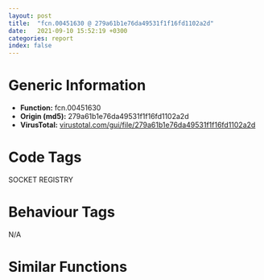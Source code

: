 ```yaml
---
layout: post
title:  "fcn.00451630 @ 279a61b1e76da49531f1f16fd1102a2d"
date:   2021-09-10 15:52:19 +0300
categories: report
index: false
---
```


# Generic Information
- **Function:** fcn.00451630
- **Origin (md5):** 279a61b1e76da49531f1f16fd1102a2d
- **VirusTotal:** [virustotal.com/gui/file/279a61b1e76da49531f1f16fd1102a2d][virustotal_ref]

# Code Tags
<span class="tag" id="SOCKET">SOCKET</span>
<span class="tag" id="REGISTRY">REGISTRY</span>


# Behaviour Tags
<span class="bhv-tag" id="na">N/A</span>

# Similar Functions
<script type="text/javascript" src="https://www.gstatic.com/charts/loader.js"></script>
<script type="text/javascript">

    google.charts.load('current', {'packages':['corechart']});
    google.charts.setOnLoadCallback(drawChart);

    function drawChart() {
    var data = new google.visualization.DataTable();
        data.addColumn('number', 'X');
        data.addColumn('number', 'Y');
        data.addColumn({type: 'string', role: 'tooltip', 'p': {'html': true}});
        data.addColumn({'type': 'string', 'role': 'style'});
        
        data.addRows([
    [-962.7735595703125, -2374.532958984375, '<b><a href="/report/fcn.00451630@279a61b1e76da49531f1f16fd1102a2d">fcn.00451630</a><br>@279a61b1e76da49531f1f16fd1102a2d</b><br>push ebp<br>mov ebp, esp<br>push 0xffffffffffffffff<br>push 0x4f26ba<br>mov eax, dword<br>push eax<br>sub esp, 0x234<br>mov eax, dword[0x53ebd0]<br>xor eax, ebp<br>mov dword[ebp-0x10], eax<br>push eax<br>lea eax, [ebp-0xc]<br>mov dword<br>push 0x542df4<br>lea ecx, [ebp-0x94]<br>call fcn.00403050<br>mov dword[ebp-4], 0<br>mov ecx, 0x542740<br>call fcn.004013a0<br>push eax<br>lea eax, [ebp-0x2c]<br>push eax<br>call fcn.004eae90<br>add esp, 8<br>mov byte[ebp-4], 1<br>lea ecx, [ebp-0x78]<br>push ecx<br>call fcn.00451300<br>add esp, 4<br>mov byte[ebp-4], 2<br>lea ecx, [ebp-0x30]<br>call fcn.004e6550<br>mov byte[ebp-4], 3<br>lea ecx, [ebp-0x30]<br>call fcn.004e6520<br>push eax<br>push 0xf003f<br>push 0<br>push str.Software_KuaiZip_Install<br>push reloc.WS2_32.dll_accept<br>call dword[sym.imp.ADVAPI32.dll_RegOpenKeyExA]<br>test eax, eax<br>je 0x45195e<br>lea ecx, [ebp-0x98]<br>call fcn.004e6550<br>mov byte[ebp-4], 4<br>push 0<br>lea ecx, [ebp-0x98]<br>call fcn.004e6520<br>push eax<br>push 0<br>push 0xf003f<br>push 0<br>push 0<br>push 0<br>push str.Software_KuaiZip_Install<br>push reloc.WS2_32.dll_accept<br>call dword[sym.imp.ADVAPI32.dll_RegCreateKeyExA]<br>test eax, eax<br>jne 0x45194a<br>push 0x542e48<br>push 0x4fd6e0<br>lea ecx, [ebp-0x98]<br>call fcn.004e6510<br>push eax<br>call fcn.00451140<br>add esp, 0xc<br>push 0x542d8c<br>push str.Version<br>lea ecx, [ebp-0x98]<br>call fcn.004e6510<br>push eax<br>call fcn.00451140<br>add esp, 0xc<br>lea edx, [ebp-0x2c]<br>push edx<br>push str.Path<br>lea ecx, [ebp-0x98]<br>call fcn.004e6510<br>push eax<br>call fcn.00451140<br>add esp, 0xc<br>mov eax, dword[0x542d2c]<br>push eax<br>lea ecx, [ebp-0x164]<br>push ecx<br>call fcn.004eaf80<br>add esp, 8<br>mov dword[ebp-0x22c], eax<br>mov edx, dword[ebp-0x22c]<br>mov dword[ebp-0x230], edx<br>mov byte[ebp-4], 5<br>mov eax, dword[ebp-0x230]<br>push eax<br>push str.InstallCount<br>lea ecx, [ebp-0x98]<br>call fcn.004e6510<br>push eax<br>call fcn.00451140<br>add esp, 0xc<br>mov byte[ebp-4], 4<br>lea ecx, [ebp-0x164]<br>call fcn.00403090<br>lea ecx, [ebp-0x94]<br>push ecx<br>push str.InstallDate<br>lea ecx, [ebp-0x98]<br>call fcn.004e6510<br>push eax<br>call fcn.00451140<br>add esp, 0xc<br>lea edx, [ebp-0x78]<br>push edx<br>push 0x4fd710<br>lea ecx, [ebp-0x98]<br>call fcn.004e6510<br>push eax<br>call fcn.00451140<br>add esp, 0xc<br>cmp dword[0x542d30], 0<br>je 0x45182e<br>push str.FirstInstallTime<br>push str.Software_KuaiZip_Install<br>push reloc.WS2_32.dll_accept<br>call fcn.004ea470<br>add esp, 0xc<br>movzx eax, al<br>test eax, eax<br>jne 0x45194a<br>push str.Software_KuaiZip_Install<br>lea ecx, [ebp-0x180]<br>call fcn.004038e0<br>mov byte[ebp-4], 6<br>push 0<br>push 0<br>lea ecx, [ebp-0x180]<br>push ecx<br>push reloc.WS2_32.dll_accept<br>lea ecx, [ebp-0xe0]<br>call fcn.004e6e80<br>mov byte[ebp-4], 8<br>lea ecx, [ebp-0x180]<br>call fcn.00403090<br>push 0<br>call fcn.004522a0<br>add esp, 4<br>mov dword[ebp-0xec], eax<br>mov dword[ebp-0xe8], edx<br>lea ecx, [ebp-0xb4]<br>call fcn.00409ec0<br>mov byte[ebp-4], 9<br>lea edx, [ebp-0xec]<br>mov dword[ebp-0x9c], edx<br>mov dword[ebp-0xf0], 0<br>jmp 0x4518b8<br>mov eax, dword[ebp-0xf0]<br>add eax, 1<br>mov dword[ebp-0xf0], eax<br>cmp dword[ebp-0xf0], 8<br>jae 0x4518f0<br>mov ecx, dword[ebp-0x9c]<br>mov dword[ebp-0x234], ecx<br>mov edx, dword[ebp-0x234]<br>push edx<br>lea ecx, [ebp-0xb4]<br>call fcn.00414910<br>mov eax, dword[ebp-0x9c]<br>add eax, 1<br>mov dword[ebp-0x9c], eax<br>jmp 0x4518a9<br>push str.FirstInstallTime<br>lea ecx, [ebp-0x19c]<br>call fcn.004038e0<br>mov byte[ebp-4], 0xa<br>lea ecx, [ebp-0xb4]<br>push ecx<br>lea edx, [ebp-0x19c]<br>push edx<br>lea ecx, [ebp-0xe0]<br>call fcn.004e6d70<br>mov byte[ebp-4], 9<br>lea ecx, [ebp-0x19c]<br>call fcn.00403090<br>mov byte[ebp-4], 8<br>lea ecx, [ebp-0xb4]<br>call fcn.0040a020<br>mov byte[ebp-4], 4<br>lea ecx, [ebp-0xe0]<br>call fcn.004e6e60<br>mov byte[ebp-4], 3<br>lea ecx, [ebp-0x98]<br>call fcn.004e6530<br>jmp 0x451b84<br>push 0x542e48<br>push 0x4fd774<br>lea ecx, [ebp-0x30]<br>call fcn.004e6510<br>push eax<br>call fcn.00451140<br>add esp, 0xc<br>push 0x542d8c<br>push str.Version<br>lea ecx, [ebp-0x30]<br>call fcn.004e6510<br>push eax<br>call fcn.00451140<br>add esp, 0xc<br>lea eax, [ebp-0x2c]<br>push eax<br>push str.Path<br>lea ecx, [ebp-0x30]<br>call fcn.004e6510<br>push eax<br>call fcn.00451140<br>add esp, 0xc<br>mov ecx, dword[0x542d2c]<br>push ecx<br>lea edx, [ebp-0x1b8]<br>push edx<br>call fcn.004eaf80<br>add esp, 8<br>mov dword[ebp-0x238], eax<br>mov eax, dword[ebp-0x238]<br>mov dword[ebp-0x23c], eax<br>mov byte[ebp-4], 0xb<br>mov ecx, dword[ebp-0x23c]<br>push ecx<br>push str.InstallCount<br>lea ecx, [ebp-0x30]<br>call fcn.004e6510<br>push eax<br>call fcn.00451140<br>add esp, 0xc<br>mov byte[ebp-4], 3<br>lea ecx, [ebp-0x1b8]<br>call fcn.00403090<br>lea edx, [ebp-0x94]<br>push edx<br>push str.InstallDate<br>lea ecx, [ebp-0x30]<br>call fcn.004e6510<br>push eax<br>call fcn.00451140<br>add esp, 0xc<br>lea eax, [ebp-0x78]<br>push eax<br>push 0x4fd7a4<br>lea ecx, [ebp-0x30]<br>call fcn.004e6510<br>push eax<br>call fcn.00451140<br>add esp, 0xc<br>cmp dword[0x542d30], 0<br>je 0x451a68<br>push str.FirstInstallTime<br>push str.Software_KuaiZip_Install<br>push reloc.WS2_32.dll_accept<br>call fcn.004ea470<br>add esp, 0xc<br>movzx ecx, al<br>test ecx, ecx<br>jne 0x451b84<br>push str.Software_KuaiZip_Install<br>lea ecx, [ebp-0x1d4]<br>call fcn.004038e0<br>mov byte[ebp-4], 0xc<br>push 0<br>push 0<br>lea edx, [ebp-0x1d4]<br>push edx<br>push reloc.WS2_32.dll_accept<br>lea ecx, [ebp-0x138]<br>call fcn.004e6e80<br>mov byte[ebp-4], 0xe<br>lea ecx, [ebp-0x1d4]<br>call fcn.00403090<br>push 0<br>call fcn.004522a0<br>add esp, 4<br>mov dword[ebp-0x144], eax<br>mov dword[ebp-0x140], edx<br>lea ecx, [ebp-0x10c]<br>call fcn.00409ec0<br>mov byte[ebp-4], 0xf<br>lea eax, [ebp-0x144]<br>mov dword[ebp-0xf4], eax<br>mov dword[ebp-0x148], 0<br>jmp 0x451af2<br>mov ecx, dword[ebp-0x148]<br>add ecx, 1<br>mov dword[ebp-0x148], ecx<br>cmp dword[ebp-0x148], 8<br>jae 0x451b2a<br>mov edx, dword[ebp-0xf4]<br>mov dword[ebp-0x240], edx<br>mov eax, dword[ebp-0x240]<br>push eax<br>lea ecx, [ebp-0x10c]<br>call fcn.00414910<br>mov ecx, dword[ebp-0xf4]<br>add ecx, 1<br>mov dword[ebp-0xf4], ecx<br>jmp 0x451ae3<br>push str.FirstInstallTime<br>lea ecx, [ebp-0x1f0]<br>call fcn.004038e0<br>mov byte[ebp-4], 0x10<br>lea edx, [ebp-0x10c]<br>push edx<br>lea eax, [ebp-0x1f0]<br>push eax<br>lea ecx, [ebp-0x138]<br>call fcn.004e6d70<br>mov byte[ebp-4], 0xf<br>lea ecx, [ebp-0x1f0]<br>call fcn.00403090<br>mov byte[ebp-4], 0xe<br>lea ecx, [ebp-0x10c]<br>call fcn.0040a020<br>mov byte[ebp-4], 3<br>lea ecx, [ebp-0x138]<br>call fcn.004e6e60<br>push str.Software_KuaiZipSFX_<br>lea ecx, [ebp-0x20c]<br>call fcn.004038e0<br>mov byte[ebp-4], 0x11<br>push 0<br>push 0<br>lea ecx, [ebp-0x20c]<br>push ecx<br>push reloc.WS2_32.dll_accept<br>lea ecx, [ebp-0x5c]<br>call fcn.004e6e80<br>mov byte[ebp-4], 0x13<br>lea ecx, [ebp-0x20c]<br>call fcn.00403090<br>push str.channelid<br>lea ecx, [ebp-0x228]<br>call fcn.004038e0<br>mov byte[ebp-4], 0x14<br>push 0x542e48<br>lea edx, [ebp-0x228]<br>push edx<br>lea ecx, [ebp-0x5c]<br>call fcn.004e6e00<br>mov byte[ebp-4], 0x13<br>lea ecx, [ebp-0x228]<br>call fcn.00403090<br>mov byte[ebp-4], 3<br>lea ecx, [ebp-0x5c]<br>call fcn.004e6e60<br>mov byte[ebp-4], 2<br>lea ecx, [ebp-0x30]<br>call fcn.004e6530<br>mov byte[ebp-4], 1<br>lea ecx, [ebp-0x78]<br>call fcn.00403090<br>mov byte[ebp-4], 0<br>lea ecx, [ebp-0x2c]<br>call fcn.00403090<br>mov dword[ebp-4], 0xffffffff<br>lea ecx, [ebp-0x94]<br>call fcn.00403090<br>mov ecx, dword[ebp-0xc]<br>mov dword<br>pop ecx<br>mov ecx, dword[ebp-0x10]<br>xor ecx, ebp<br>call fcn.00490ace<br>mov esp, ebp<br>pop ebp<br>ret <br><eoc> ', 'point { fill-color: #e0440e; }'],
[-1104.6883544921875, 416.43798828125, '<b><a href="/report/fcn.00451340@c60344b51fa39a329b92557d24ff7670">fcn.00451340</a><br>@c60344b51fa39a329b92557d24ff7670</b><br>push ebp<br>mov ebp, esp<br>push 0xffffffffffffffff<br>push 0x5b0206<br>mov eax, dword<br>push eax<br>sub esp, 0x374<br>mov eax, dword[0x5ffcc0]<br>xor eax, ebp<br>mov dword[ebp-0x2c], eax<br>push eax<br>lea eax, [ebp-0xc]<br>mov dword<br>mov dword[ebp-4], 7<br>lea ecx, [ebp-0x1c]<br>call fcn.00421860<br>mov byte[ebp-4], 8<br>lea ecx, [ebp-0x18]<br>call fcn.00421860<br>mov byte[ebp-4], 9<br>cmp dword[ebp+0x40], 1<br>jne 0x45157b<br>mov eax, dword[ebp+0x48]<br>push eax<br>mov ecx, dword[ebp+0x44]<br>push ecx<br>call fcn.0044d560<br>add esp, 8<br>mov dword[ebp-0x20], eax<br>cmp dword[ebp-0x20], 0xa<br>jne 0x451446<br>mov dword[ebp-0x2ac], 0<br>mov byte[ebp-4], 8<br>lea ecx, [ebp-0x18]<br>call fcn.00410950<br>mov byte[ebp-4], 7<br>lea ecx, [ebp-0x1c]<br>call fcn.00410950<br>mov byte[ebp-4], 6<br>lea ecx, [ebp+8]<br>call fcn.00410950<br>mov byte[ebp-4], 5<br>lea ecx, [ebp+0xc]<br>call fcn.00410950<br>mov byte[ebp-4], 4<br>lea ecx, [ebp+0x14]<br>call fcn.00410950<br>mov byte[ebp-4], 3<br>lea ecx, [ebp+0x18]<br>call fcn.00410950<br>mov byte[ebp-4], 2<br>lea ecx, [ebp+0x1c]<br>call fcn.00410950<br>mov byte[ebp-4], 1<br>lea ecx, [ebp+0x20]<br>call fcn.00410950<br>mov byte[ebp-4], 0<br>lea ecx, [ebp+0x24]<br>call fcn.00410950<br>mov dword[ebp-4], 0xffffffff<br>lea ecx, [ebp+0x38]<br>call fcn.00410950<br>mov eax, dword[ebp-0x2ac]<br>jmp 0x451c99<br>cmp dword[ebp-0x20], 1<br>je 0x451456<br>cmp dword[ebp-0x20], 3<br>jne 0x4514eb<br>mov dword[ebp-0x2b0], 1<br>mov byte[ebp-4], 8<br>lea ecx, [ebp-0x18]<br>call fcn.00410950<br>mov byte[ebp-4], 7<br>lea ecx, [ebp-0x1c]<br>call fcn.00410950<br>mov byte[ebp-4], 6<br>lea ecx, [ebp+8]<br>call fcn.00410950<br>mov byte[ebp-4], 5<br>lea ecx, [ebp+0xc]<br>call fcn.00410950<br>mov byte[ebp-4], 4<br>lea ecx, [ebp+0x14]<br>call fcn.00410950<br>mov byte[ebp-4], 3<br>lea ecx, [ebp+0x18]<br>call fcn.00410950<br>mov byte[ebp-4], 2<br>lea ecx, [ebp+0x1c]<br>call fcn.00410950<br>mov byte[ebp-4], 1<br>lea ecx, [ebp+0x20]<br>call fcn.00410950<br>mov byte[ebp-4], 0<br>lea ecx, [ebp+0x24]<br>call fcn.00410950<br>mov dword[ebp-4], 0xffffffff<br>lea ecx, [ebp+0x38]<br>call fcn.00410950<br>mov eax, dword[ebp-0x2b0]<br>jmp 0x451c99<br>mov dword[ebp-0x2b4], 2<br>mov byte[ebp-4], 8<br>lea ecx, [ebp-0x18]<br>call fcn.00410950<br>mov byte[ebp-4], 7<br>lea ecx, [ebp-0x1c]<br>call fcn.00410950<br>mov byte[ebp-4], 6<br>lea ecx, [ebp+8]<br>call fcn.00410950<br>mov byte[ebp-4], 5<br>lea ecx, [ebp+0xc]<br>call fcn.00410950<br>mov byte[ebp-4], 4<br>lea ecx, [ebp+0x14]<br>call fcn.00410950<br>mov byte[ebp-4], 3<br>lea ecx, [ebp+0x18]<br>call fcn.00410950<br>mov byte[ebp-4], 2<br>lea ecx, [ebp+0x1c]<br>call fcn.00410950<br>mov byte[ebp-4], 1<br>lea ecx, [ebp+0x20]<br>call fcn.00410950<br>mov byte[ebp-4], 0<br>lea ecx, [ebp+0x24]<br>call fcn.00410950<br>mov dword[ebp-4], 0xffffffff<br>lea ecx, [ebp+0x38]<br>call fcn.00410950<br>mov eax, dword[ebp-0x2b4]<br>jmp 0x451c99<br>push 0x26<br>lea edx, [ebp-0x2b8]<br>push edx<br>call fcn.0044e680<br>add esp, 8<br>mov dword[ebp-0x30c], eax<br>mov eax, dword[ebp-0x30c]<br>mov dword[ebp-0x310], eax<br>mov byte[ebp-4], 0xa<br>mov ecx, dword[ebp-0x310]<br>push ecx<br>lea ecx, [ebp-0x18]<br>call fcn.0040f980<br>mov byte[ebp-4], 9<br>lea ecx, [ebp-0x2b8]<br>call fcn.00410950<br>push 0<br>push 0x2e<br>lea ecx, [ebp+0x14]<br>call fcn.0040fd40<br>push eax<br>lea edx, [ebp-0x10]<br>push edx<br>lea ecx, [ebp+0x14]<br>call fcn.0040ffc0<br>mov byte[ebp-4], 0xb<br>push 0x5d31e8<br>lea ecx, [ebp-0x18]<br>call fcn.0040fa60<br>lea eax, [ebp-0x10]<br>push eax<br>lea ecx, [ebp-0x18]<br>call fcn.0040fa40<br>push ecx<br>mov ecx, esp<br>mov dword[ebp-0x2bc], esp<br>lea edx, [ebp-0x18]<br>push edx<br>call fcn.0040f860<br>mov dword[ebp-0x314], eax<br>call fcn.0044e5f0<br>add esp, 4<br>mov dword[ebp-0x318], eax<br>cmp dword[ebp-0x318], 0<br>jne 0x451636<br>push 0<br>lea ecx, [ebp-0x18]<br>call fcn.00453f10<br>push eax<br>call dword[sym.imp.KERNEL32.dll_CreateDirectoryW]<br>push 0x5d31ec<br>lea ecx, [ebp-0x18]<br>call fcn.0040fa60<br>lea eax, [ebp+8]<br>push eax<br>lea ecx, [ebp-0x1c]<br>call fcn.0040f980<br>lea ecx, [ebp-0x1c]<br>push ecx<br>call fcn.00452380<br>add esp, 4<br>lea edx, [ebp-0x1c]<br>push edx<br>lea eax, [ebp-0x18]<br>push eax<br>lea ecx, [ebp-0x2c0]<br>push ecx<br>call fcn.0041a530<br>add esp, 0xc<br>mov dword[ebp-0x31c], eax<br>mov edx, dword[ebp-0x31c]<br>mov dword[ebp-0x320], edx<br>mov byte[ebp-4], 0xc<br>mov eax, dword[ebp-0x320]<br>push eax<br>lea ecx, [ebp-0x1c]<br>call fcn.0040f980<br>mov byte[ebp-4], 0xb<br>lea ecx, [ebp-0x2c0]<br>call fcn.00410950<br>cmp dword[ebp+0x4c], 0<br>jne 0x4516f8<br>push ecx<br>mov ecx, esp<br>mov dword[ebp-0x2c4], esp<br>lea edx, [ebp-0x1c]<br>push edx<br>call fcn.0040f860<br>mov dword[ebp-0x324], eax<br>mov eax, dword[ebp-0x324]<br>mov dword[ebp-0x328], eax<br>mov byte[ebp-4], 0xd<br>push ecx<br>mov ecx, esp<br>mov dword[ebp-0x2c8], esp<br>lea edx, [ebp+8]<br>push edx<br>call fcn.0040f860<br>mov dword[ebp-0x32c], eax<br>mov byte[ebp-4], 0xb<br>call fcn.00452070<br>add esp, 8<br>cmp dword[ebp+0x10], 0<br>je 0x451845<br>push ecx<br>mov ecx, esp<br>mov dword[ebp-0x2cc], esp<br>lea eax, [ebp-0x1c]<br>push eax<br>call fcn.0040f860<br>mov dword[ebp-0x330], eax<br>lea ecx, [ebp-0x24]<br>push ecx<br>call fcn.0045ae00<br>add esp, 8<br>mov dword[ebp-0x334], eax<br>mov byte[ebp-4], 0xe<br>push ecx<br>mov ecx, esp<br>mov dword[ebp-0x2d0], esp<br>lea edx, [ebp+0xc]<br>push edx<br>call fcn.0040f860<br>mov dword[ebp-0x338], eax<br>mov eax, dword[ebp-0x338]<br>mov dword[ebp-0x33c], eax<br>mov byte[ebp-4], 0xf<br>push ecx<br>mov ecx, esp<br>mov dword[ebp-0x2d4], esp<br>lea edx, [ebp-0x24]<br>push edx<br>call fcn.0040f860<br>mov dword[ebp-0x340], eax<br>mov byte[ebp-4], 0xe<br>call fcn.004040a0<br>add esp, 8<br>mov byte[ebp-0x341], al<br>movzx eax, byte[ebp-0x341]<br>test eax, eax<br>jne 0x451839<br>mov dword[ebp-0x2d8], 1<br>mov byte[ebp-4], 0xb<br>lea ecx, [ebp-0x24]<br>call fcn.00410950<br>mov byte[ebp-4], 9<br>lea ecx, [ebp-0x10]<br>call fcn.00410950<br>mov byte[ebp-4], 8<br>lea ecx, [ebp-0x18]<br>call fcn.00410950<br>mov byte[ebp-4], 7<br>lea ecx, [ebp-0x1c]<br>call fcn.00410950<br>mov byte[ebp-4], 6<br>lea ecx, [ebp+8]<br>call fcn.00410950<br>mov byte[ebp-4], 5<br>lea ecx, [ebp+0xc]<br>call fcn.00410950<br>mov byte[ebp-4], 4<br>lea ecx, [ebp+0x14]<br>call fcn.00410950<br>mov byte[ebp-4], 3<br>lea ecx, [ebp+0x18]<br>call fcn.00410950<br>mov byte[ebp-4], 2<br>lea ecx, [ebp+0x1c]<br>call fcn.00410950<br>mov byte[ebp-4], 1<br>lea ecx, [ebp+0x20]<br>call fcn.00410950<br>mov byte[ebp-4], 0<br>lea ecx, [ebp+0x24]<br>call fcn.00410950<br>mov dword[ebp-4], 0xffffffff<br>lea ecx, [ebp+0x38]<br>call fcn.00410950<br>mov eax, dword[ebp-0x2d8]<br>jmp 0x451c99<br>mov byte[ebp-4], 0xb<br>lea ecx, [ebp-0x24]<br>call fcn.00410950<br>mov dword[ebp-0x14], 0<br>cmp dword[ebp+0x40], 0<br>jne 0x451c03<br>lea ecx, [ebp-0x28]<br>call fcn.00421860<br>mov byte[ebp-4], 0x10<br>push 4<br>lea ecx, [ebp-0x2e0]<br>push ecx<br>lea ecx, [ebp-0x1c]<br>call fcn.0040ff30<br>mov dword[ebp-0x348], eax<br>push 0x5d31f0<br>mov edx, dword[ebp-0x348]<br>push edx<br>call fcn.00410200<br>add esp, 8<br>mov byte[ebp-0x2d9], al<br>lea ecx, [ebp-0x2e0]<br>call fcn.00410950<br>movzx eax, byte[ebp-0x2d9]<br>test eax, eax<br>je 0x451904<br>lea ecx, [ebp-0x26c]<br>call fcn.0050f2f0<br>mov byte[ebp-4], 0x11<br>lea ecx, [ebp-0x18]<br>push ecx<br>lea edx, [ebp-0x1c]<br>push edx<br>lea ecx, [ebp-0x26c]<br>call fcn.0050f350<br>lea ecx, [ebp-0x1c]<br>call fcn.00453f10<br>push eax<br>call dword[sym.imp.KERNEL32.dll_DeleteFileW]<br>mov eax, dword[ebp+0x14]<br>push eax<br>mov ecx, dword[ebp-0x18]<br>push ecx<br>push str._s_s<br>lea edx, [ebp-0x28]<br>push edx<br>call fcn.00415100<br>add esp, 0x10<br>mov byte[ebp-4], 0x10<br>lea ecx, [ebp-0x26c]<br>call fcn.0050f320<br>jmp 0x451910<br>lea eax, [ebp-0x1c]<br>push eax<br>lea ecx, [ebp-0x28]<br>call fcn.0040f980<br>push ecx<br>mov ecx, esp<br>mov dword[ebp-0x2e4], esp<br>lea edx, [ebp-0x28]<br>push edx<br>call fcn.0040f860<br>mov dword[ebp-0x34c], eax<br>call fcn.00437530<br>add esp, 4<br>mov byte[ebp-0x34d], al<br>movzx eax, byte[ebp-0x34d]<br>test eax, eax<br>jne 0x4519ed<br>mov dword[ebp-0x2e8], 2<br>mov byte[ebp-4], 0xb<br>lea ecx, [ebp-0x28]<br>call fcn.00410950<br>mov byte[ebp-4], 9<br>lea ecx, [ebp-0x10]<br>call fcn.00410950<br>mov byte[ebp-4], 8<br>lea ecx, [ebp-0x18]<br>call fcn.00410950<br>mov byte[ebp-4], 7<br>lea ecx, [ebp-0x1c]<br>call fcn.00410950<br>mov byte[ebp-4], 6<br>lea ecx, [ebp+8]<br>call fcn.00410950<br>mov byte[ebp-4], 5<br>lea ecx, [ebp+0xc]<br>call fcn.00410950<br>mov byte[ebp-4], 4<br>lea ecx, [ebp+0x14]<br>call fcn.00410950<br>mov byte[ebp-4], 3<br>lea ecx, [ebp+0x18]<br>call fcn.00410950<br>mov byte[ebp-4], 2<br>lea ecx, [ebp+0x1c]<br>call fcn.00410950<br>mov byte[ebp-4], 1<br>lea ecx, [ebp+0x20]<br>call fcn.00410950<br>mov byte[ebp-4], 0<br>lea ecx, [ebp+0x24]<br>call fcn.00410950<br>mov dword[ebp-4], 0xffffffff<br>lea ecx, [ebp+0x38]<br>call fcn.00410950<br>mov eax, dword[ebp-0x2e8]<br>jmp 0x451c99<br>lea ecx, [ebp+0x1c]<br>call fcn.00410410<br>movzx ecx, al<br>test ecx, ecx<br>jne 0x451a47<br>lea edx, [ebp+0x1c]<br>push edx<br>lea eax, [ebp-0x18]<br>push eax<br>lea ecx, [ebp-0x2ec]<br>push ecx<br>call fcn.0041a530<br>add esp, 0xc<br>mov dword[ebp-0x354], eax<br>mov edx, dword[ebp-0x354]<br>mov dword[ebp-0x358], edx<br>mov byte[ebp-4], 0x12<br>mov eax, dword[ebp-0x358]<br>push eax<br>lea ecx, [ebp+0x1c]<br>call fcn.0040f980<br>mov byte[ebp-4], 0x10<br>lea ecx, [ebp-0x2ec]<br>call fcn.00410950<br>push 0x5d3208<br>lea ecx, [ebp+0x24]<br>push ecx<br>call fcn.00410200<br>add esp, 8<br>movzx edx, al<br>test edx, edx<br>je 0x451adb<br>mov eax, dword[ebp+0x3c]<br>push eax<br>mov ecx, dword[ebp+0x34]<br>push ecx<br>push ecx<br>mov ecx, esp<br>mov dword[ebp-0x2f0], esp<br>lea edx, [ebp+0x1c]<br>push edx<br>call fcn.0040f860<br>mov dword[ebp-0x35c], eax<br>mov eax, dword[ebp-0x35c]<br>mov dword[ebp-0x360], eax<br>mov byte[ebp-4], 0x13<br>push ecx<br>mov ecx, esp<br>mov dword[ebp-0x2f4], esp<br>lea edx, [ebp+0x18]<br>push edx<br>call fcn.0040f860<br>mov dword[ebp-0x364], eax<br>mov eax, dword[ebp-0x364]<br>mov dword[ebp-0x368], eax<br>mov byte[ebp-4], 0x14<br>push ecx<br>mov ecx, esp<br>mov dword[ebp-0x2f8], esp<br>lea edx, [ebp-0x28]<br>push edx<br>call fcn.0040f860<br>mov dword[ebp-0x36c], eax<br>mov byte[ebp-4], 0x10<br>call fcn.00452410<br>add esp, 0x14<br>cmp dword[ebp+0x30], 0<br>je 0x451b73<br>mov eax, dword[ebp+0x28]<br>push eax<br>call dword[sym.imp.KERNEL32.dll_Sleep]<br>mov dword[ebp-0x2a8], 0x3c<br>mov dword[ebp-0x2a4], 0x40<br>mov dword[ebp-0x2a0], 0<br>mov dword[ebp-0x29c], 0<br>lea ecx, [ebp-0x28]<br>call fcn.00453f10<br>mov dword[ebp-0x298], eax<br>lea ecx, [ebp+0x20]<br>call fcn.00453f10<br>mov dword[ebp-0x294], eax<br>mov dword[ebp-0x290], 0<br>mov dword[ebp-0x28c], 5<br>mov dword[ebp-0x288], 0<br>lea ecx, [ebp-0x2a8]<br>push ecx<br>call dword[sym.imp.SHELL32.dll_ShellExecuteExW]<br>test eax, eax<br>je 0x451b73<br>mov edx, dword[ebp+0x2c]<br>push edx<br>mov eax, dword[ebp-0x270]<br>push eax<br>call dword[sym.imp.KERNEL32.dll_WaitForSingleObject]<br>lea ecx, [ebp+0x38]<br>call fcn.00410410<br>movzx ecx, al<br>test ecx, ecx<br>jne 0x451bf7<br>push ecx<br>mov ecx, esp<br>mov dword[ebp-0x2fc], esp<br>push 0x5d320c<br>call fcn.0040f880<br>mov dword[ebp-0x370], eax<br>mov edx, dword[ebp-0x370]<br>mov dword[ebp-0x374], edx<br>mov byte[ebp-4], 0x15<br>push ecx<br>mov ecx, esp<br>mov dword[ebp-0x300], esp<br>lea eax, [ebp+0x38]<br>push eax<br>call fcn.0040f860<br>mov dword[ebp-0x378], eax<br>mov ecx, dword[ebp-0x378]<br>mov dword[ebp-0x37c], ecx<br>mov byte[ebp-4], 0x16<br>push ecx<br>mov ecx, esp<br>mov dword[ebp-0x304], esp<br>lea edx, [ebp-0x28]<br>push edx<br>call fcn.0040f860<br>mov dword[ebp-0x380], eax<br>mov byte[ebp-4], 0x10<br>call fcn.00451cc0<br>add esp, 0xc<br>mov byte[ebp-4], 0xb<br>lea ecx, [ebp-0x28]<br>call fcn.00410950<br>mov eax, dword[ebp-0x14]<br>mov dword[ebp-0x308], eax<br>mov byte[ebp-4], 9<br>lea ecx, [ebp-0x10]<br>call fcn.00410950<br>mov byte[ebp-4], 8<br>lea ecx, [ebp-0x18]<br>call fcn.00410950<br>mov byte[ebp-4], 7<br>lea ecx, [ebp-0x1c]<br>call fcn.00410950<br>mov byte[ebp-4], 6<br>lea ecx, [ebp+8]<br>call fcn.00410950<br>mov byte[ebp-4], 5<br>lea ecx, [ebp+0xc]<br>call fcn.00410950<br>mov byte[ebp-4], 4<br>lea ecx, [ebp+0x14]<br>call fcn.00410950<br>mov byte[ebp-4], 3<br>lea ecx, [ebp+0x18]<br>call fcn.00410950<br>mov byte[ebp-4], 2<br>lea ecx, [ebp+0x1c]<br>call fcn.00410950<br>mov byte[ebp-4], 1<br>lea ecx, [ebp+0x20]<br>call fcn.00410950<br>mov byte[ebp-4], 0<br>lea ecx, [ebp+0x24]<br>call fcn.00410950<br>mov dword[ebp-4], 0xffffffff<br>lea ecx, [ebp+0x38]<br>call fcn.00410950<br>mov eax, dword[ebp-0x308]<br>mov ecx, dword[ebp-0xc]<br>mov dword<br>pop ecx<br>mov ecx, dword[ebp-0x2c]<br>xor ecx, ebp<br>call fcn.005713ed<br>mov esp, ebp<br>pop ebp<br>ret <br><eoc> ', 'null'],
[1383.6336669921875, -856.1607055664062, '<b><a href="/report/fcn.0041c7e0@c60344b51fa39a329b92557d24ff7670">fcn.0041c7e0</a><br>@c60344b51fa39a329b92557d24ff7670</b><br>push ebp<br>mov ebp, esp<br>push 0xffffffffffffffff<br>push 0x5b50d1<br>mov eax, dword<br>push eax<br>sub esp, 0x324<br>mov eax, dword[0x5ffcc0]<br>xor eax, ebp<br>mov dword[ebp-0x68], eax<br>push eax<br>lea eax, [ebp-0xc]<br>mov dword<br>mov dword[ebp-0x2c0], ecx<br>mov dword[ebp-0x30], 0x104<br>xor eax, eax<br>mov word[ebp-0x274], ax<br>push 0x206<br>push 0<br>lea ecx, [ebp-0x272]<br>push ecx<br>call fcn.0057a180<br>add esp, 0xc<br>mov byte[ebp-0x45], 0<br>lea edx, [ebp-0x38]<br>push edx<br>push 0xf003f<br>push 0<br>push 0x5d72d8<br>push reloc.OLEAUT32.dll_SysReAllocString<br>call dword[sym.imp.ADVAPI32.dll_RegOpenKeyExW]<br>test eax, eax<br>jne 0x41c866<br>mov eax, dword[ebp-0x2c0]<br>mov byte[eax+5], 1<br>jmp 0x41c86e<br>mov al, byte[ebp-0x45]<br>jmp 0x41ce3c<br>push str.Favicons<br>lea ecx, [ebp-0x34]<br>call fcn.0040f880<br>mov dword[ebp-4], 0<br>lea ecx, [ebp-0x64]<br>call fcn.00421860<br>mov byte[ebp-4], 1<br>lea ecx, [ebp-0x3c]<br>call fcn.00421860<br>mov byte[ebp-4], 2<br>lea ecx, [ebp-0x60]<br>call fcn.00410600<br>mov byte[ebp-4], 3<br>mov dword[ebp-0x2c], 0<br>push 0x1c<br>lea ecx, [ebp-0x280]<br>push ecx<br>call fcn.00516660<br>add esp, 8<br>mov dword[ebp-0x2c4], eax<br>mov edx, dword[ebp-0x2c4]<br>mov dword[ebp-0x2c8], edx<br>mov byte[ebp-4], 4<br>push str._Tencent_QQBrowser_User_Data_Default<br>mov eax, dword[ebp-0x2c8]<br>push eax<br>lea ecx, [ebp-0x44]<br>push ecx<br>call fcn.00410080<br>add esp, 0xc<br>mov byte[ebp-4], 6<br>lea ecx, [ebp-0x280]<br>call fcn.00410950<br>lea ecx, [ebp-0x24]<br>call fcn.0055b1e0<br>mov byte[ebp-4], 7<br>lea ecx, [ebp-0x40]<br>call fcn.00421860<br>mov byte[ebp-4], 8<br>push 0x5d73bc<br>lea ecx, [ebp-0x40]<br>call fcn.0040f9a0<br>mov edx, dword[ebp-0x3c]<br>push edx<br>mov eax, dword[ebp-0x44]<br>push eax<br>push str._s__s_*.*<br>lea ecx, [ebp-0x64]<br>push ecx<br>call fcn.00415100<br>add esp, 0x10<br>push 0<br>lea ecx, [ebp-0x64]<br>call fcn.00453f10<br>push eax<br>lea ecx, [ebp-0x24]<br>call fcn.0055b278<br>mov dword[ebp-0x28], eax<br>cmp dword[ebp-0x28], 0<br>je 0x41ca20<br>lea ecx, [ebp-0x24]<br>call fcn.0055b032<br>mov dword[ebp-0x28], eax<br>lea ecx, [ebp-0x24]<br>call fcn.0041ae00<br>test eax, eax<br>je 0x41ca1b<br>lea ecx, [ebp-0x24]<br>call fcn.0055b1a1<br>test eax, eax<br>je 0x41c982<br>jmp 0x41c94f<br>lea edx, [ebp-0x278]<br>push edx<br>lea ecx, [ebp-0x24]<br>call fcn.0055b508<br>mov byte[ebp-4], 9<br>lea ecx, [ebp-0x40]<br>call fcn.00453f10<br>push eax<br>lea ecx, [ebp-0x278]<br>call fcn.0040fb00<br>test eax, eax<br>jne 0x41c9c0<br>mov byte[ebp-4], 8<br>lea ecx, [ebp-0x278]<br>call fcn.00410950<br>jmp 0x41ca20<br>lea eax, [ebp-0x284]<br>push eax<br>lea ecx, [ebp-0x24]<br>call fcn.0055b508<br>mov dword[ebp-0x2cc], eax<br>mov ecx, dword[ebp-0x2cc]<br>mov dword[ebp-0x2d0], ecx<br>mov byte[ebp-4], 0xa<br>mov edx, dword[ebp-0x2d0]<br>push edx<br>lea ecx, [ebp-0x60]<br>call fcn.00410810<br>mov byte[ebp-4], 9<br>lea ecx, [ebp-0x284]<br>call fcn.00410950<br>mov eax, dword[ebp-0x2c]<br>add eax, 1<br>mov dword[ebp-0x2c], eax<br>mov byte[ebp-4], 8<br>lea ecx, [ebp-0x278]<br>call fcn.00410950<br>jmp 0x41c94f<br>mov dword[ebp-0x27c], 0<br>jmp 0x41ca3b<br>mov ecx, dword[ebp-0x27c]<br>add ecx, 1<br>mov dword[ebp-0x27c], ecx<br>mov edx, dword[ebp-0x27c]<br>cmp edx, dword[ebp-0x2c]<br>jge 0x41cbb4<br>push 0x1c<br>lea eax, [ebp-0x288]<br>push eax<br>call fcn.00516660<br>add esp, 8<br>mov dword[ebp-0x2d4], eax<br>mov ecx, dword[ebp-0x2d4]<br>mov dword[ebp-0x2d8], ecx<br>mov byte[ebp-4], 0xb<br>push str._Tencent_QQBrowser_User_Data_Default_<br>mov edx, dword[ebp-0x2d8]<br>push edx<br>lea eax, [ebp-0x28c]<br>push eax<br>call fcn.00410080<br>add esp, 0xc<br>mov dword[ebp-0x2dc], eax<br>mov ecx, dword[ebp-0x2dc]<br>mov dword[ebp-0x2e0], ecx<br>mov byte[ebp-4], 0xc<br>mov edx, dword[ebp-0x2e0]<br>push edx<br>lea ecx, [ebp-0x44]<br>call fcn.0040f980<br>mov byte[ebp-4], 0xb<br>lea ecx, [ebp-0x28c]<br>call fcn.00410950<br>mov byte[ebp-4], 8<br>lea ecx, [ebp-0x288]<br>call fcn.00410950<br>mov eax, dword[ebp-0x27c]<br>push eax<br>lea ecx, [ebp-0x60]<br>call fcn.004107e0<br>push eax<br>lea ecx, [ebp-0x44]<br>call fcn.004102b0<br>push str._Bookmarks<br>lea ecx, [ebp-0x44]<br>call fcn.00410280<br>push ecx<br>mov ecx, esp<br>mov dword[ebp-0x290], esp<br>lea edx, [ebp-0x44]<br>push edx<br>call fcn.0040f860<br>mov dword[ebp-0x2e4], eax<br>call fcn.00528e50<br>add esp, 4<br>mov dword[ebp-0x2e8], eax<br>cmp dword[ebp-0x2e8], 0<br>je 0x41cbaf<br>push ecx<br>mov ecx, esp<br>mov dword[ebp-0x294], esp<br>lea eax, [ebp-0x34]<br>push eax<br>call fcn.0040f860<br>mov dword[ebp-0x2ec], eax<br>mov ecx, dword[ebp-0x2ec]<br>mov dword[ebp-0x2f0], ecx<br>mov byte[ebp-4], 0xd<br>sub esp, 0x18<br>mov ecx, esp<br>mov dword[ebp-0x298], esp<br>mov edx, dword[ebp+8]<br>push edx<br>call fcn.004220d0<br>mov dword[ebp-0x2f4], eax<br>mov eax, dword[ebp-0x2f4]<br>mov dword[ebp-0x2f8], eax<br>mov byte[ebp-4], 0xe<br>push ecx<br>mov ecx, esp<br>mov dword[ebp-0x29c], esp<br>lea edx, [ebp-0x44]<br>push edx<br>call fcn.0040f860<br>mov dword[ebp-0x2fc], eax<br>mov byte[ebp-4], 8<br>mov ecx, dword[ebp-0x2c0]<br>call fcn.0041e430<br>mov byte[ebp-0x2fd], al<br>mov al, byte[ebp-0x2fd]<br>mov byte[ebp-0x45], al<br>jmp 0x41ca2c<br>push 0x1c<br>lea ecx, [ebp-0x2a0]<br>push ecx<br>call fcn.00516660<br>add esp, 8<br>mov dword[ebp-0x304], eax<br>mov edx, dword[ebp-0x304]<br>mov dword[ebp-0x308], edx<br>mov byte[ebp-4], 0xf<br>push str._Ten<br>mov eax, dword[ebp-0x308]<br>push eax<br>lea ecx, [ebp-0x2a4]<br>push ecx<br>call fcn.00410080<br>add esp, 0xc<br>mov dword[ebp-0x30c], eax<br>mov edx, dword[ebp-0x30c]<br>mov dword[ebp-0x310], edx<br>mov byte[ebp-4], 0x10<br>mov eax, dword[ebp-0x310]<br>push eax<br>lea ecx, [ebp-0x44]<br>call fcn.0040f980<br>mov byte[ebp-4], 0xf<br>lea ecx, [ebp-0x2a4]<br>call fcn.00410950<br>mov byte[ebp-4], 8<br>lea ecx, [ebp-0x2a0]<br>call fcn.00410950<br>push str.cent_<br>lea ecx, [ebp-0x44]<br>call fcn.0040fa60<br>push 0x5d7454<br>lea ecx, [ebp-0x44]<br>call fcn.0040fa60<br>push str.rowser_<br>lea ecx, [ebp-0x44]<br>call fcn.0040fa60<br>push str.User<br>lea ecx, [ebp-0x44]<br>call fcn.0040fa60<br>push 0x5d7478<br>lea ecx, [ebp-0x44]<br>call fcn.0040fa60<br>push 0x5d747c<br>lea ecx, [ebp-0x44]<br>call fcn.0040fa60<br>push str.Default<br>lea ecx, [ebp-0x44]<br>call fcn.0040fa60<br>push ecx<br>mov ecx, esp<br>mov dword[ebp-0x2a8], esp<br>lea edx, [ebp-0x44]<br>push edx<br>call fcn.0040f860<br>mov dword[ebp-0x314], eax<br>call fcn.00528e50<br>add esp, 4<br>mov dword[ebp-0x318], eax<br>cmp dword[ebp-0x318], 0<br>je 0x41cdd8<br>push 0x5d7498<br>lea ecx, [ebp-0x44]<br>call fcn.0040fa60<br>push 0x5d749c<br>lea ecx, [ebp-0x44]<br>call fcn.0040fa60<br>push str.marks<br>lea ecx, [ebp-0x44]<br>call fcn.0040fa60<br>push ecx<br>mov ecx, esp<br>mov dword[ebp-0x2b0], esp<br>lea eax, [ebp-0x34]<br>push eax<br>call fcn.0040f860<br>mov dword[ebp-0x31c], eax<br>mov ecx, dword[ebp-0x31c]<br>mov dword[ebp-0x320], ecx<br>mov byte[ebp-4], 0x11<br>sub esp, 0x18<br>mov ecx, esp<br>mov dword[ebp-0x2b4], esp<br>mov edx, dword[ebp+8]<br>push edx<br>call fcn.004220d0<br>mov dword[ebp-0x324], eax<br>mov eax, dword[ebp-0x324]<br>mov dword[ebp-0x328], eax<br>mov byte[ebp-4], 0x12<br>push ecx<br>mov ecx, esp<br>mov dword[ebp-0x2b8], esp<br>lea edx, [ebp-0x44]<br>push edx<br>call fcn.0040f860<br>mov dword[ebp-0x32c], eax<br>mov byte[ebp-4], 8<br>mov ecx, dword[ebp-0x2c0]<br>call fcn.0041e430<br>mov byte[ebp-0x32d], al<br>mov al, byte[ebp-0x32d]<br>mov byte[ebp-0x2a9], al<br>mov byte[ebp-4], 7<br>lea ecx, [ebp-0x40]<br>call fcn.00410950<br>mov byte[ebp-4], 6<br>lea ecx, [ebp-0x24]<br>call fcn.0055b209<br>mov byte[ebp-4], 3<br>lea ecx, [ebp-0x44]<br>call fcn.00410950<br>mov byte[ebp-4], 2<br>lea ecx, [ebp-0x60]<br>call fcn.00410770<br>mov byte[ebp-4], 1<br>lea ecx, [ebp-0x3c]<br>call fcn.00410950<br>mov byte[ebp-4], 0<br>lea ecx, [ebp-0x64]<br>call fcn.00410950<br>mov dword[ebp-4], 0xffffffff<br>lea ecx, [ebp-0x34]<br>call fcn.00410950<br>mov al, byte[ebp-0x2a9]<br>jmp 0x41ce3c<br>mov byte[ebp-0x2b9], 1<br>mov byte[ebp-4], 7<br>lea ecx, [ebp-0x40]<br>call fcn.00410950<br>mov byte[ebp-4], 6<br>lea ecx, [ebp-0x24]<br>call fcn.0055b209<br>mov byte[ebp-4], 3<br>lea ecx, [ebp-0x44]<br>call fcn.00410950<br>mov byte[ebp-4], 2<br>lea ecx, [ebp-0x60]<br>call fcn.00410770<br>mov byte[ebp-4], 1<br>lea ecx, [ebp-0x3c]<br>call fcn.00410950<br>mov byte[ebp-4], 0<br>lea ecx, [ebp-0x64]<br>call fcn.00410950<br>mov dword[ebp-4], 0xffffffff<br>lea ecx, [ebp-0x34]<br>call fcn.00410950<br>mov al, byte[ebp-0x2b9]<br>mov ecx, dword[ebp-0xc]<br>mov dword<br>pop ecx<br>mov ecx, dword[ebp-0x68]<br>xor ecx, ebp<br>call fcn.005713ed<br>mov esp, ebp<br>pop ebp<br>ret 4<br><eoc> ', 'null'],

        ]);

    var options = {
        title: 'Similarity Plot',
        legend: 'none',
        colors: ['#dedbd9', '#e6693e', '#ec8f6e', '#f3b49f', '#f6c7b6'],
        tooltip: {isHtml: true, trigger: 'both'},
        explorer: {
        actions: ["dragToZoom", "rightClickToReset"],
        },
        chartArea: {
        width: '80%',
        height: '80%'
        },
        width: '100%',
        height: '100%'
    };

    var chart = new google.visualization.ScatterChart(document.getElementById('chart_div'));

    chart.draw(data, options);
    }
    
</script>


<div id="chart_div" style="width: 100%px; height: 100%;"></div>

# Disassembled Code
{% highlight nasm %}

push ebp
mov ebp, esp
push 0xffffffffffffffff
push 0x4f26ba
mov eax, dword
push eax
sub esp, 0x234
mov eax, dword[0x53ebd0]
xor eax, ebp
mov dword[ebp-0x10], eax
push eax
lea eax, [ebp-0xc]
mov dword
push 0x542df4
lea ecx, [ebp-0x94]
call fcn.00403050
mov dword[ebp-4], 0
mov ecx, 0x542740
call fcn.004013a0
push eax
lea eax, [ebp-0x2c]
push eax
call fcn.004eae90
add esp, 8
mov byte[ebp-4], 1
lea ecx, [ebp-0x78]
push ecx
call fcn.00451300
add esp, 4
mov byte[ebp-4], 2
lea ecx, [ebp-0x30]
call fcn.004e6550
mov byte[ebp-4], 3
lea ecx, [ebp-0x30]
call fcn.004e6520
push eax
push 0xf003f
push 0
push str.Software_KuaiZip_Install
push reloc.WS2_32.dll_accept
call dword[sym.imp.ADVAPI32.dll_RegOpenKeyExA]
test eax, eax
je 0x45195e
lea ecx, [ebp-0x98]
call fcn.004e6550
mov byte[ebp-4], 4
push 0
lea ecx, [ebp-0x98]
call fcn.004e6520
push eax
push 0
push 0xf003f
push 0
push 0
push 0
push str.Software_KuaiZip_Install
push reloc.WS2_32.dll_accept
call dword[sym.imp.ADVAPI32.dll_RegCreateKeyExA]
test eax, eax
jne 0x45194a
push 0x542e48
push 0x4fd6e0
lea ecx, [ebp-0x98]
call fcn.004e6510
push eax
call fcn.00451140
add esp, 0xc
push 0x542d8c
push str.Version
lea ecx, [ebp-0x98]
call fcn.004e6510
push eax
call fcn.00451140
add esp, 0xc
lea edx, [ebp-0x2c]
push edx
push str.Path
lea ecx, [ebp-0x98]
call fcn.004e6510
push eax
call fcn.00451140
add esp, 0xc
mov eax, dword[0x542d2c]
push eax
lea ecx, [ebp-0x164]
push ecx
call fcn.004eaf80
add esp, 8
mov dword[ebp-0x22c], eax
mov edx, dword[ebp-0x22c]
mov dword[ebp-0x230], edx
mov byte[ebp-4], 5
mov eax, dword[ebp-0x230]
push eax
push str.InstallCount
lea ecx, [ebp-0x98]
call fcn.004e6510
push eax
call fcn.00451140
add esp, 0xc
mov byte[ebp-4], 4
lea ecx, [ebp-0x164]
call fcn.00403090
lea ecx, [ebp-0x94]
push ecx
push str.InstallDate
lea ecx, [ebp-0x98]
call fcn.004e6510
push eax
call fcn.00451140
add esp, 0xc
lea edx, [ebp-0x78]
push edx
push 0x4fd710
lea ecx, [ebp-0x98]
call fcn.004e6510
push eax
call fcn.00451140
add esp, 0xc
cmp dword[0x542d30], 0
je 0x45182e
push str.FirstInstallTime
push str.Software_KuaiZip_Install
push reloc.WS2_32.dll_accept
call fcn.004ea470
add esp, 0xc
movzx eax, al
test eax, eax
jne 0x45194a
push str.Software_KuaiZip_Install
lea ecx, [ebp-0x180]
call fcn.004038e0
mov byte[ebp-4], 6
push 0
push 0
lea ecx, [ebp-0x180]
push ecx
push reloc.WS2_32.dll_accept
lea ecx, [ebp-0xe0]
call fcn.004e6e80
mov byte[ebp-4], 8
lea ecx, [ebp-0x180]
call fcn.00403090
push 0
call fcn.004522a0
add esp, 4
mov dword[ebp-0xec], eax
mov dword[ebp-0xe8], edx
lea ecx, [ebp-0xb4]
call fcn.00409ec0
mov byte[ebp-4], 9
lea edx, [ebp-0xec]
mov dword[ebp-0x9c], edx
mov dword[ebp-0xf0], 0
jmp 0x4518b8
mov eax, dword[ebp-0xf0]
add eax, 1
mov dword[ebp-0xf0], eax
cmp dword[ebp-0xf0], 8
jae 0x4518f0
mov ecx, dword[ebp-0x9c]
mov dword[ebp-0x234], ecx
mov edx, dword[ebp-0x234]
push edx
lea ecx, [ebp-0xb4]
call fcn.00414910
mov eax, dword[ebp-0x9c]
add eax, 1
mov dword[ebp-0x9c], eax
jmp 0x4518a9
push str.FirstInstallTime
lea ecx, [ebp-0x19c]
call fcn.004038e0
mov byte[ebp-4], 0xa
lea ecx, [ebp-0xb4]
push ecx
lea edx, [ebp-0x19c]
push edx
lea ecx, [ebp-0xe0]
call fcn.004e6d70
mov byte[ebp-4], 9
lea ecx, [ebp-0x19c]
call fcn.00403090
mov byte[ebp-4], 8
lea ecx, [ebp-0xb4]
call fcn.0040a020
mov byte[ebp-4], 4
lea ecx, [ebp-0xe0]
call fcn.004e6e60
mov byte[ebp-4], 3
lea ecx, [ebp-0x98]
call fcn.004e6530
jmp 0x451b84
push 0x542e48
push 0x4fd774
lea ecx, [ebp-0x30]
call fcn.004e6510
push eax
call fcn.00451140
add esp, 0xc
push 0x542d8c
push str.Version
lea ecx, [ebp-0x30]
call fcn.004e6510
push eax
call fcn.00451140
add esp, 0xc
lea eax, [ebp-0x2c]
push eax
push str.Path
lea ecx, [ebp-0x30]
call fcn.004e6510
push eax
call fcn.00451140
add esp, 0xc
mov ecx, dword[0x542d2c]
push ecx
lea edx, [ebp-0x1b8]
push edx
call fcn.004eaf80
add esp, 8
mov dword[ebp-0x238], eax
mov eax, dword[ebp-0x238]
mov dword[ebp-0x23c], eax
mov byte[ebp-4], 0xb
mov ecx, dword[ebp-0x23c]
push ecx
push str.InstallCount
lea ecx, [ebp-0x30]
call fcn.004e6510
push eax
call fcn.00451140
add esp, 0xc
mov byte[ebp-4], 3
lea ecx, [ebp-0x1b8]
call fcn.00403090
lea edx, [ebp-0x94]
push edx
push str.InstallDate
lea ecx, [ebp-0x30]
call fcn.004e6510
push eax
call fcn.00451140
add esp, 0xc
lea eax, [ebp-0x78]
push eax
push 0x4fd7a4
lea ecx, [ebp-0x30]
call fcn.004e6510
push eax
call fcn.00451140
add esp, 0xc
cmp dword[0x542d30], 0
je 0x451a68
push str.FirstInstallTime
push str.Software_KuaiZip_Install
push reloc.WS2_32.dll_accept
call fcn.004ea470
add esp, 0xc
movzx ecx, al
test ecx, ecx
jne 0x451b84
push str.Software_KuaiZip_Install
lea ecx, [ebp-0x1d4]
call fcn.004038e0
mov byte[ebp-4], 0xc
push 0
push 0
lea edx, [ebp-0x1d4]
push edx
push reloc.WS2_32.dll_accept
lea ecx, [ebp-0x138]
call fcn.004e6e80
mov byte[ebp-4], 0xe
lea ecx, [ebp-0x1d4]
call fcn.00403090
push 0
call fcn.004522a0
add esp, 4
mov dword[ebp-0x144], eax
mov dword[ebp-0x140], edx
lea ecx, [ebp-0x10c]
call fcn.00409ec0
mov byte[ebp-4], 0xf
lea eax, [ebp-0x144]
mov dword[ebp-0xf4], eax
mov dword[ebp-0x148], 0
jmp 0x451af2
mov ecx, dword[ebp-0x148]
add ecx, 1
mov dword[ebp-0x148], ecx
cmp dword[ebp-0x148], 8
jae 0x451b2a
mov edx, dword[ebp-0xf4]
mov dword[ebp-0x240], edx
mov eax, dword[ebp-0x240]
push eax
lea ecx, [ebp-0x10c]
call fcn.00414910
mov ecx, dword[ebp-0xf4]
add ecx, 1
mov dword[ebp-0xf4], ecx
jmp 0x451ae3
push str.FirstInstallTime
lea ecx, [ebp-0x1f0]
call fcn.004038e0
mov byte[ebp-4], 0x10
lea edx, [ebp-0x10c]
push edx
lea eax, [ebp-0x1f0]
push eax
lea ecx, [ebp-0x138]
call fcn.004e6d70
mov byte[ebp-4], 0xf
lea ecx, [ebp-0x1f0]
call fcn.00403090
mov byte[ebp-4], 0xe
lea ecx, [ebp-0x10c]
call fcn.0040a020
mov byte[ebp-4], 3
lea ecx, [ebp-0x138]
call fcn.004e6e60
push str.Software_KuaiZipSFX_
lea ecx, [ebp-0x20c]
call fcn.004038e0
mov byte[ebp-4], 0x11
push 0
push 0
lea ecx, [ebp-0x20c]
push ecx
push reloc.WS2_32.dll_accept
lea ecx, [ebp-0x5c]
call fcn.004e6e80
mov byte[ebp-4], 0x13
lea ecx, [ebp-0x20c]
call fcn.00403090
push str.channelid
lea ecx, [ebp-0x228]
call fcn.004038e0
mov byte[ebp-4], 0x14
push 0x542e48
lea edx, [ebp-0x228]
push edx
lea ecx, [ebp-0x5c]
call fcn.004e6e00
mov byte[ebp-4], 0x13
lea ecx, [ebp-0x228]
call fcn.00403090
mov byte[ebp-4], 3
lea ecx, [ebp-0x5c]
call fcn.004e6e60
mov byte[ebp-4], 2
lea ecx, [ebp-0x30]
call fcn.004e6530
mov byte[ebp-4], 1
lea ecx, [ebp-0x78]
call fcn.00403090
mov byte[ebp-4], 0
lea ecx, [ebp-0x2c]
call fcn.00403090
mov dword[ebp-4], 0xffffffff
lea ecx, [ebp-0x94]
call fcn.00403090
mov ecx, dword[ebp-0xc]
mov dword
pop ecx
mov ecx, dword[ebp-0x10]
xor ecx, ebp
call fcn.00490ace
mov esp, ebp
pop ebp
ret

{% endhighlight %}

[virustotal_ref]: https://www.virustotal.com/gui/file/279a61b1e76da49531f1f16fd1102a2d